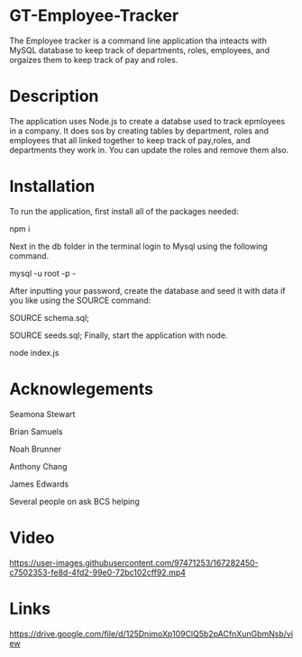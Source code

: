 # GT-Employee-Tracker

The Employee tracker is a command line application tha inteacts with MySQL database to keep track of departments, roles, employees, and orgaizes them to keep track of pay and roles. 

# Description

The application uses Node.js to create a databse used to track epmloyees in a company. It does sos by creating tables by department, roles and employees that all linked together to keep track of pay,roles, and departments they work in. You can update the roles and remove them also.

# Installation

 To run the application, first install all of the packages needed:

 npm i

 Next in the db folder in the terminal login to Mysql using the following command.

 mysql -u root -p -

 After inputting your password, create the database and seed it with data if you like using the SOURCE command:

 SOURCE schema.sql;

 SOURCE seeds.sql;
 Finally, start the application with node.

 node index.js

 # Acknowlegements 

 Seamona Stewart

 Brian Samuels

 Noah Brunner

 Anthony Chang

 James Edwards

 Several people on ask BCS helping 
 
 # Video
 

https://user-images.githubusercontent.com/97471253/167282450-c7502353-fe8d-4fd2-99e0-72bc102cff92.mp4



# Links

https://drive.google.com/file/d/125DnjmoXp109ClQ5b2pACfnXunGbmNsb/view

